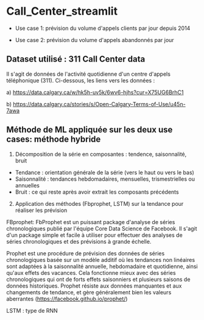 # Call_Center_streamlit

- Use case 1: prévision du volume d'appels clients par jour depuis 2014

- Use case 2: prévision du volume d'appels abandonnés par jour

## Dataset utilisé : 311 Call Center data

Il s'agit de données de l'activité quotidienne d'un centre d'appels téléphonique (311). Ci-dessous, les liens vers les données : 

a) https://data.calgary.ca/w/hk5h-uv5k/6wv6-hjhs?cur=X75UG6BrhC1

b) https://data.calgary.ca/stories/s/Open-Calgary-Terms-of-Use/u45n-7awa

## Méthode de ML appliquée sur les deux use cases: méthode hybride

1) Décomposition de la série en composantes : tendence, saisonnalité,  bruit

- Tendance : orientation générale de la série (vers le haut ou vers le bas)
- Saisonnalité : tendances hebdomadaires, mensuelles, trismestrielles ou annuelles
- Bruit : ce qui reste après avoir extrait les composants précédents

2) Application des méthodes (Fbprophet, LSTM) sur la tendance pour réaliser les prévision

FBprophet: FbProphet est un puissant package d'analyse de séries chronologiques publié par l'équipe Core Data Science de Facebook. Il s'agit d'un package simple et facile à utiliser pour effectuer des analyses de séries chronologiques et des prévisions à grande échelle.

Prophet est une procédure de prévision des données de séries chronologiques basée sur un modèle additif où les tendances non linéaires sont adaptées à la saisonnalité annuelle, hebdomadaire et quotidienne, ainsi qu'aux effets des vacances. Cela fonctionne mieux avec des séries chronologiques qui ont de forts effets saisonniers et plusieurs saisons de données historiques. Prophet résiste aux données manquantes et aux changements de tendance, et gère généralement bien les valeurs aberrantes (https://facebook.github.io/prophet/)

LSTM : type de RNN